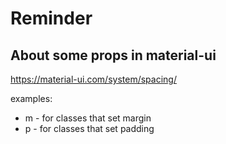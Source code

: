 # Reminder

## About some props in material-ui

https://material-ui.com/system/spacing/

examples:

- m - for classes that set margin
- p - for classes that set padding
